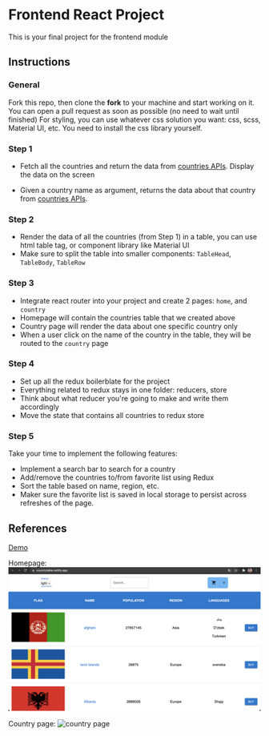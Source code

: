 # Frontend React Project

This is your final project for the frontend module

## Instructions

### General

Fork this repo, then clone the **fork** to your machine and start working on it. You can open a pull request as soon as possible (no need to wait until finished)
For styling, you can use whatever css solution you want: css, scss, Material UI, etc.
You need to install the css library yourself.

### Step 1

- Fetch all the countries and return the data from [countries APIs](https://restcountries.com/). Display the data on the screen

- Given a country name as argument, returns the data about that country from [countries APIs](https://restcountries.com/).

### Step 2

- Render the data of all the countries (from Step 1) in a table, you can use html table tag, or component library like Material UI
- Make sure to split the table into smaller components: `TableHead`, `TableBody`, `TableRow`

### Step 3

- Integrate react router into your project and create 2 pages: `home`, and `country`
- Homepage will contain the countries table that we created above
- Country page will render the data about one specific country only
- When a user click on the name of the country in the table, they will be routed to the `country` page

### Step 4

- Set up all the redux boilerblate for the project
- Everything related to redux stays in one folder: reducers, store
- Think about what reducer you're going to make and write them accordingly
- Move the state that contains all countries to redux store

### Step 5

Take your time to implement the following features:

- Implement a search bar to search for a country
- Add/remove the countries to/from favorite list using Redux
- Sort the table based on name, region, etc.
- Maker sure the favorite list is saved in local storage to persist across refreshes of the page.

## References

[Demo](https://flagify.netlify.app/)

Homepage:
![homepage](media/home.png)

Country page:
![country page](media/country.png)
